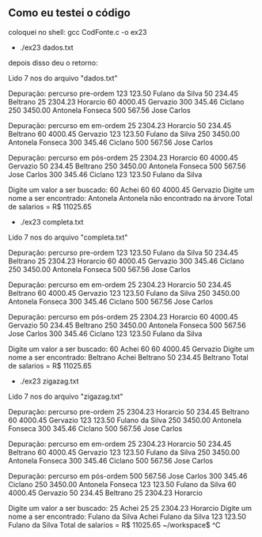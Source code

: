 ## Como eu testei o código

coloquei no shell:
gcc CodFonte.c -o ex23

- ./ex23 dados.txt

depois disso deu o retorno:

Lido 7 nos do arquivo "dados.txt"

Depuração: percurso pre-ordem
123 123.50 Fulano da Silva
50 234.45 Beltrano
25 2304.23 Horarcio 
60 4000.45 Gervazio
300 345.46 Ciclano
250 3450.00 Antonela Fonseca
500 567.56 Jose Carlos

Depuração: percurso em em-ordem
25 2304.23 Horarcio 
50 234.45 Beltrano
60 4000.45 Gervazio
123 123.50 Fulano da Silva
250 3450.00 Antonela Fonseca
300 345.46 Ciclano
500 567.56 Jose Carlos

Depuração: percurso em pós-ordem
25 2304.23 Horarcio 
60 4000.45 Gervazio
50 234.45 Beltrano
250 3450.00 Antonela Fonseca
500 567.56 Jose Carlos
300 345.46 Ciclano
123 123.50 Fulano da Silva

Digite um valor a ser buscado:
60
Achei 60
60 4000.45 Gervazio
Digite um nome a ser encontrado:
Antonela
Antonela não encontrado na árvore
Total de salarios = R$ 11025.65

- ./ex23 completa.txt

Lido 7 nos do arquivo "completa.txt"

Depuração: percurso pre-ordem
123 123.50 Fulano da Silva
50 234.45 Beltrano
25 2304.23 Horarcio 
60 4000.45 Gervazio
300 345.46 Ciclano
250 3450.00 Antonela Fonseca
500 567.56 Jose Carlos

Depuração: percurso em em-ordem
25 2304.23 Horarcio 
50 234.45 Beltrano
60 4000.45 Gervazio
123 123.50 Fulano da Silva
250 3450.00 Antonela Fonseca
300 345.46 Ciclano
500 567.56 Jose Carlos

Depuração: percurso em pós-ordem
25 2304.23 Horarcio 
60 4000.45 Gervazio
50 234.45 Beltrano
250 3450.00 Antonela Fonseca
500 567.56 Jose Carlos
300 345.46 Ciclano
123 123.50 Fulano da Silva

Digite um valor a ser buscado:
60
Achei 60
60 4000.45 Gervazio
Digite um nome a ser encontrado:
Beltrano
Achei Beltrano
50 234.45 Beltrano
Total de salarios = R$ 11025.65

- ./ex23 zigazag.txt

Lido 7 nos do arquivo "zigazag.txt"

Depuração: percurso pre-ordem
25 2304.23 Horarcio 
50 234.45 Beltrano
60 4000.45 Gervazio
123 123.50 Fulano da Silva
250 3450.00 Antonela Fonseca
300 345.46 Ciclano
500 567.56 Jose Carlos

Depuração: percurso em em-ordem
25 2304.23 Horarcio 
50 234.45 Beltrano
60 4000.45 Gervazio
123 123.50 Fulano da Silva
250 3450.00 Antonela Fonseca
300 345.46 Ciclano
500 567.56 Jose Carlos

Depuração: percurso em pós-ordem
500 567.56 Jose Carlos
300 345.46 Ciclano
250 3450.00 Antonela Fonseca
123 123.50 Fulano da Silva
60 4000.45 Gervazio
50 234.45 Beltrano
25 2304.23 Horarcio 

Digite um valor a ser buscado:
25
Achei 25
25 2304.23 Horarcio 
Digite um nome a ser encontrado:
Fulano da Silva
Achei Fulano da Silva
123 123.50 Fulano da Silva
Total de salarios = R$ 11025.65
~/workspace$ ^C
